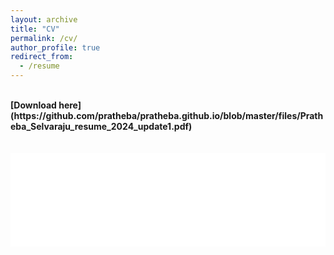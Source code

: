 ```yaml
---
layout: archive
title: "CV"
permalink: /cv/
author_profile: true
redirect_from:
  - /resume
---
```

<br>
<b>[Download here](https://github.com/pratheba/pratheba.github.io/blob/master/files/Pratheba_Selvaraju_resume_2024_update1.pdf)</b><br>
<br>
<br>
<embed src="[/blog/images/xxx.pdf](https://github.com/pratheba/pratheba.github.io/blob/master/files/Pratheba_Selvaraju_resume_2024_update1.pdf)" type="application/pdf" width="100%">


<!-- Talks
======
   {% include base_path %}
  <ul>{% for post in site.talks %}
    {% include archive-single-talk-cv.html %}
  {% endfor %}</ul>
  
Teaching
======
  <ul>{% for post in site.teaching %}
    {% include archive-single-cv.html %}
  {% endfor %}</ul> -->
  
<!-- Service and leadership
======
* Currently signed in to 43 different slack teams -->
